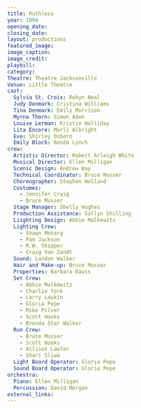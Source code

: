 ```yaml
---
title: Ruthless
year: 1994
opening_date: 
closing_date: 
layout: productions
featured_image: 
image_caption:
image_credit:
playbill: 
category: 
Theatre: Theatre Jacksonville
Venue: Little Theatre
cast:
  Sylvia St. Croix: Robyn Neal
  Judy Denmark: Cristina Williams
  Tina Denmark: Emily Morrison
  Myrna Thorn: Simon Aden
  Louise Lerman: Kristin Holliday
  Lita Encore: Marli Albright
  Eve: Shirley Osborn
  Emily Block: Ronda Lynch
crew:
  Artistic Director: Robert Arleigh White
  Musical Director: Ellen Milligan
  Scenic Design: Andrew Way
  Technical Coordinator: Bruce Musser
  Choreographer: Stephen Holland
  Costumes: 
    - Jennifer Craig
    - Bruce Musser
  Stage Manager: Shelly Hughes
  Production Assistance: Sallyn Shilling
  Liighting Design: Abbie Malkewitz 
  Lighting Crew: 
    - Shawn Meharg
    - Pam Jackson
    - R.W. Skipper
    - Craig Van Zandt
  Sound: Landon Walker
  Hair and Make-up: Bruce Musser
  Properties: Barbara Davis
  Set Crew: 
    - Abbie Malkewitz
    - Charlie York
    - Larry Laskin 
    - Gloria Pepe
    - Mike Pilver
    - Scott Hooks
    - Brenda Star Walker
  Run Crew: 
    - Bruce Musser
    - Scott Hooks
    - Allison Lawler
    - Shari Sliwa
  Light Board Operator: Gloria Pepe
  Sound Board Operator: Gloria Pepe
orchestra:
  Piano: Ellen Milligan
  Percussion: David Morgan
external_links:
---
```

